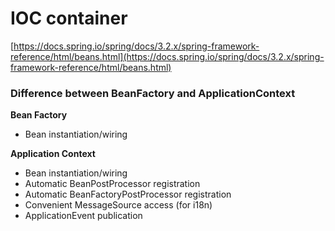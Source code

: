 # IOC container

[https://docs.spring.io/spring/docs/3.2.x/spring-framework-reference/html/beans.html](https://docs.spring.io/spring/docs/3.2.x/spring-framework-reference/html/beans.html)

### Difference between BeanFactory and ApplicationContext

**Bean Factory**

* Bean instantiation/wiring

**Application Context**

* Bean instantiation/wiring
* Automatic BeanPostProcessor registration
* Automatic BeanFactoryPostProcessor registration
* Convenient MessageSource access \(for i18n\)
* ApplicationEvent publication



